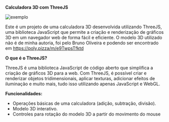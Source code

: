**Calculadora 3D com ThreeJS**

![exemplo](https://i.imgur.com/qiBY3KM_d.webp?maxwidth=1520&fidelity=grand)

Este é um projeto de uma calculadora 3D desenvolvida utilizando ThreeJS, uma biblioteca JavaScript que permite a criação e renderização de gráficos 3D em um navegador web de forma fácil e eficiente. O modelo 3D utilizado não é de minha autoria, foi pelo Bruno Oliveira e podendo ser encontrado em https://poly.pizza/m/e9TwpsTfktd

**O que é o ThreeJS?**

ThreeJS é uma biblioteca JavaScript de código aberto que simplifica a criação de gráficos 3D para a web. Com ThreeJS, é possível criar e renderizar objetos tridimensionais, aplicar texturas, adicionar efeitos de iluminação e muito mais, tudo isso utilizando apenas JavaScript e WebGL.

**Funcionalidades:**

- Operações básicas de uma calculadora (adição, subtração, divisão).
- Modelo 3D interativo.
- Controles para rotação do modelo 3D a partir do movimento do mouse
